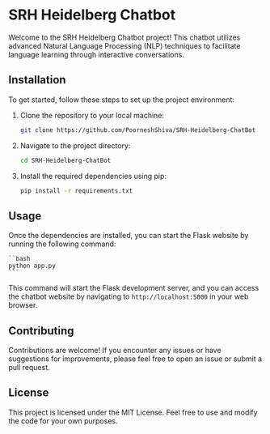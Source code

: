 # SRH Heidelberg Chatbot

Welcome to the SRH Heidelberg Chatbot project! This chatbot utilizes advanced Natural Language Processing (NLP) techniques to facilitate language learning through interactive conversations.

## Installation

To get started, follow these steps to set up the project environment:

1. Clone the repository to your local machine:

    ```bash
    git clone https://github.com/PoorneshShiva/SRH-Heidelberg-ChatBot
    ```

2. Navigate to the project directory:

    ```bash
    cd SRH-Heidelberg-ChatBot
    ```

3. Install the required dependencies using pip:

    ```bash
    pip install -r requirements.txt
    ```

## Usage

Once the dependencies are installed, you can start the Flask website by running the following command:

    ``bash
    python app.py
    ```

This command will start the Flask development server, and you can access the chatbot website by navigating to `http://localhost:5000` in your web browser.

## Contributing

Contributions are welcome! If you encounter any issues or have suggestions for improvements, please feel free to open an issue or submit a pull request.

## License

This project is licensed under the MIT License. Feel free to use and modify the code for your own purposes.
